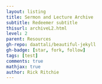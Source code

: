 ```yaml
---
layout: listing
title: Sermon and Lecture Archive
subtitle: Redeemer subtitle
thisurl: archiveL2.html
level: 2
parent: Resources
gh-repo: daattali/beautiful-jekyll
gh-badge: [star, fork, follow]
tags: [test]
comments: true
mathjax: true
author: Rick Ritchie
---
```



